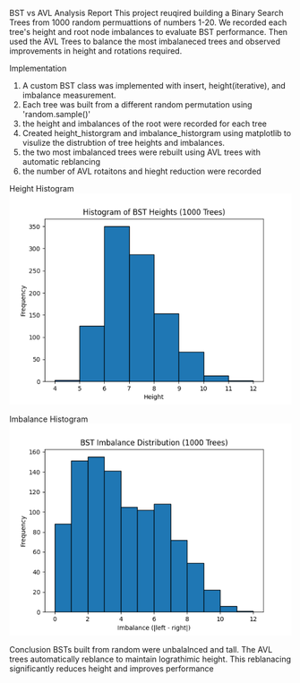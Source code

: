 BST vs AVL Analysis Report
This project reuqired building a Binary Search Trees from 1000 random permuattions of numbers 1-20. 
We recorded each tree's height and root node imbalances to evaluate BST performance. 
Then used the AVL Trees to balance the most imbalaneced trees and observed improvements in height and rotations required. 


Implementation 
1. A custom BST class was implemented with insert, height(iterative), and imbalance measurement. 
2. Each tree was built from a different random permutation using 'random.sample()'
3. the height and imbalances of the root were recorded for each tree
4. Created height_historgram and imbalance_historgram using matplotlib to visulize the distrubtion of tree heights and imbalances. 
5. the two most imbalanced trees were rebuilt using AVL trees with automatic reblancing
6. the number of AVL rotaitons and hieght reduction were recorded 


Height Histogram 
![alt text](height_histogram.png)


Imbalance Histogram
![alt text](image.png)


Conclusion 
BSTs built from random were unbalalnced and tall. 
The AVL trees automatically reblance to maintain lograthimic height. This reblanacing significantly reduces height and improves performance 

